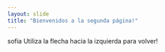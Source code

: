 ```yaml
---
layout: slide
title: "Bienvenidos a la segunda página!"
---
```

sofia
Utiliza la flecha hacia la izquierda para volver!
